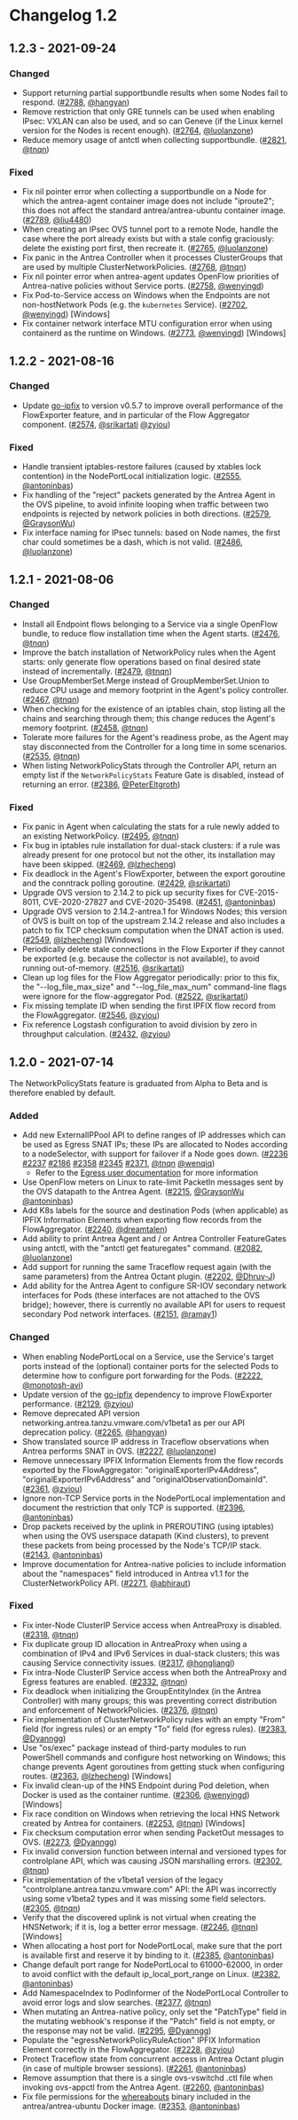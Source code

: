 # Changelog 1.2

## 1.2.3 - 2021-09-24

### Changed

- Support returning partial supportbundle results when some Nodes fail to respond. ([#2788](https://github.com/antrea-io/antrea/pull/2788), [@hangyan])
- Remove restriction that only GRE tunnels can be used when enabling IPsec: VXLAN can also be used, and so can Geneve (if the Linux kernel version for the Nodes is recent enough). ([#2764](https://github.com/antrea-io/antrea/pull/2764), [@luolanzone])
- Reduce memory usage of antctl when collecting supportbundle. ([#2821](https://github.com/antrea-io/antrea/pull/2821), [@tnqn])

### Fixed

- Fix nil pointer error when collecting a supportbundle on a Node for which the antrea-agent container image does not include "iproute2"; this does not affect the standard antrea/antrea-ubuntu container image. ([#2789](https://github.com/antrea-io/antrea/pull/2789), [@liu4480])
- When creating an IPsec OVS tunnel port to a remote Node, handle the case where the port already exists but with a stale config graciously: delete the existing port first, then recreate it. ([#2765](https://github.com/antrea-io/antrea/pull/2765), [@luolanzone])
- Fix panic in the Antrea Controller when it processes ClusterGroups that are used by multiple ClusterNetworkPolicies. ([#2768](https://github.com/antrea-io/antrea/pull/2768), [@tnqn])
- Fix nil pointer error when antrea-agent updates OpenFlow priorities of Antrea-native policies without Service ports. ([#2758](https://github.com/antrea-io/antrea/pull/2758), [@wenyingd])
- Fix Pod-to-Service access on Windows when the Endpoints are not non-hostNetwork Pods (e.g. the `kubernetes` Service). ([#2702](https://github.com/antrea-io/antrea/pull/2702), [@wenyingd]) [Windows]
- Fix container network interface MTU configuration error when using containerd as the runtime on Windows. ([#2773](https://github.com/antrea-io/antrea/pull/2773), [@wenyingd]) [Windows]

## 1.2.2 - 2021-08-16

### Changed

- Update [go-ipfix] to version v0.5.7 to improve overall performance of the FlowExporter feature, and in particular of the Flow Aggregator component. ([#2574](https://github.com/antrea-io/antrea/pull/2574), [@srikartati] [@zyiou])

### Fixed

- Handle transient iptables-restore failures (caused by xtables lock contention) in the NodePortLocal initialization logic. ([#2555](https://github.com/antrea-io/antrea/pull/2555), [@antoninbas])
- Fix handling of the "reject" packets generated by the Antrea Agent in the OVS pipeline, to avoid infinite looping when traffic between two endpoints is rejected by network policies in both directions. ([#2579](https://github.com/antrea-io/antrea/pull/2579), [@GraysonWu])
- Fix interface naming for IPsec tunnels: based on Node names, the first char could sometimes be a dash, which is not valid. ([#2486](https://github.com/antrea-io/antrea/pull/2486), [@luolanzone])

## 1.2.1 - 2021-08-06

### Changed

- Install all Endpoint flows belonging to a Service via a single OpenFlow bundle, to reduce flow installation time when the Agent starts. ([#2476](https://github.com/antrea-io/antrea/pull/2476), [@tnqn])
- Improve the batch installation of NetworkPolicy rules when the Agent starts: only generate flow operations based on final desired state instead of incrementally. ([#2479](https://github.com/antrea-io/antrea/pull/2479), [@tnqn])
- Use GroupMemberSet.Merge instead of GroupMemberSet.Union to reduce CPU usage and memory footprint in the Agent's policy controller. ([#2467](https://github.com/antrea-io/antrea/pull/2467), [@tnqn])
- When checking for the existence of an iptables chain, stop listing all the chains and searching through them; this change reduces the Agent's memory footprint. ([#2458](https://github.com/antrea-io/antrea/pull/2458), [@tnqn])
- Tolerate more failures for the Agent's readiness probe, as the Agent may stay disconnected from the Controller for a long time in some scenarios. ([#2535](https://github.com/antrea-io/antrea/pull/2535), [@tnqn])
- When listing NetworkPolicyStats through the Controller API, return an empty list if the `NetworkPolicyStats` Feature Gate is disabled, instead of returning an error. ([#2386](https://github.com/antrea-io/antrea/pull/2386), [@PeterEltgroth])

### Fixed

- Fix panic in Agent when calculating the stats for a rule newly added to an existing NetworkPolicy. ([#2495](https://github.com/antrea-io/antrea/pull/2495), [@tnqn])
- Fix bug in iptables rule installation for dual-stack clusters: if a rule was already present for one protocol but not the other, its installation may have been skipped. ([#2469](https://github.com/antrea-io/antrea/pull/2469), [@lzhecheng])
- Fix deadlock in the Agent's FlowExporter, between the export goroutine and the conntrack polling goroutine. ([#2429](https://github.com/antrea-io/antrea/pull/2429), [@srikartati])
- Upgrade OVS version to 2.14.2 to pick up security fixes for CVE-2015-8011, CVE-2020-27827 and CVE-2020-35498. ([#2451](https://github.com/antrea-io/antrea/pull/2451), [@antoninbas])
- Upgrade OVS version to 2.14.2-antrea.1 for Windows Nodes; this version of OVS is built on top of the upstream 2.14.2 release and also includes a patch to fix TCP checksum computation when the DNAT action is used. ([#2549](https://github.com/antrea-io/antrea/pull/2549), [@lzhecheng]) [Windows]
- Periodically delete stale connections in the Flow Exporter if they cannot be exported (e.g. because the collector is not available), to avoid running out-of-memory. ([#2516](https://github.com/antrea-io/antrea/pull/2516), [@srikartati])
- Clean up log files for the Flow Aggregator periodically: prior to this fix, the "--log_file_max_size" and "--log_file_max_num" command-line flags were ignore for the flow-aggregator Pod. ([#2522](https://github.com/antrea-io/antrea/pull/2522), [@srikartati])
- Fix missing template ID when sending the first IPFIX flow record from the FlowAggregator. ([#2546](https://github.com/antrea-io/antrea/pull/2546), [@zyiou])
- Fix reference Logstash configuration to avoid division by zero in throughput calculation. ([#2432](https://github.com/antrea-io/antrea/pull/2432), [@zyiou])

## 1.2.0 - 2021-07-14

The NetworkPolicyStats feature is graduated from Alpha to Beta and is therefore enabled by default.

### Added

- Add new ExternalIPPool API to define ranges of IP addresses which can be used as Egress SNAT IPs; these IPs are allocated to Nodes according to a nodeSelector, with support for failover if a Node goes down. ([#2236](https://github.com/antrea-io/antrea/pull/2236) [#2237](https://github.com/antrea-io/antrea/pull/2237) [#2186](https://github.com/antrea-io/antrea/pull/2186) [#2358](https://github.com/antrea-io/antrea/pull/2358) [#2345](https://github.com/antrea-io/antrea/pull/2345) [#2371](https://github.com/antrea-io/antrea/pull/2371), [@tnqn] [@wenqiq])
  * Refer to the [Egress user documentation](https://github.com/antrea-io/antrea/blob/v1.2.0/docs/egress.md) for more information
- Use OpenFlow meters on Linux to rate-limit PacketIn messages sent by the OVS datapath to the Antrea Agent. ([#2215](https://github.com/antrea-io/antrea/pull/2215), [@GraysonWu] [@antoninbas])
- Add K8s labels for the source and destination Pods (when applicable) as IPFIX Information Elements when exporting flow records from the FlowAggregator. ([#2240](https://github.com/antrea-io/antrea/pull/2240), [@dreamtalen])
- Add ability to print Antrea Agent and / or Antrea Controller FeatureGates using antctl, with the "antctl get featuregates" command. ([#2082](https://github.com/antrea-io/antrea/pull/2082), [@luolanzone])
- Add support for running the same Traceflow request again (with the same parameters) from the Antrea Octant plugin. ([#2202](https://github.com/antrea-io/antrea/pull/2202), [@Dhruv-J])
- Add ability for the Antrea Agent to configure SR-IOV secondary network interfaces for Pods (these interfaces are not attached to the OVS bridge); however, there is currently no available API for users to request secondary Pod network interfaces. ([#2151](https://github.com/antrea-io/antrea/pull/2151), [@ramay1])

### Changed

- When enabling NodePortLocal on a Service, use the Service's target ports instead of the (optional) container ports for the selected Pods to determine how to configure port forwarding for the Pods. ([#2222](https://github.com/antrea-io/antrea/pull/2222), [@monotosh-avi])
- Update version of the [go-ipfix] dependency to improve FlowExporter performance. ([#2129](https://github.com/antrea-io/antrea/pull/2129), [@zyiou])
- Remove deprecated API version networking.antrea.tanzu.vmware.com/v1beta1 as per our API deprecation policy. ([#2265](https://github.com/antrea-io/antrea/pull/2265), [@hangyan])
- Show translated source IP address in Traceflow observations when Antrea performs SNAT in OVS. ([#2227](https://github.com/antrea-io/antrea/pull/2227), [@luolanzone])
- Remove unnecessary IPFIX Information Elements from the flow records exported by the FlowAggregator: "originalExporterIPv4Address", "originalExporterIPv6Address" and "originalObservationDomainId". ([#2361](https://github.com/antrea-io/antrea/pull/2361), [@zyiou])
- Ignore non-TCP Service ports in the NodePortLocal implementation and document the restriction that only TCP is supported. ([#2396](https://github.com/antrea-io/antrea/pull/2396), [@antoninbas])
- Drop packets received by the uplink in PREROUTING (using iptables) when using the OVS userspace datapath (Kind clusters), to prevent these packets from being processed by the Node's TCP/IP stack. ([#2143](https://github.com/antrea-io/antrea/pull/2143), [@antoninbas])
- Improve documentation for Antrea-native policies to include information about the "namespaces" field introduced in Antrea v1.1 for the ClusterNetworkPolicy API. ([#2271](https://github.com/antrea-io/antrea/pull/2271), [@abhiraut])

### Fixed

- Fix inter-Node ClusterIP Service access when AntreaProxy is disabled. ([#2318](https://github.com/antrea-io/antrea/pull/2318), [@tnqn])
- Fix duplicate group ID allocation in AntreaProxy when using a combination of IPv4 and IPv6 Services in dual-stack clusters; this was causing Service connectivity issues. ([#2317](https://github.com/antrea-io/antrea/pull/2317), [@hongliangl])
- Fix intra-Node ClusterIP Service access when both the AntreaProxy and Egress features are enabled. ([#2332](https://github.com/antrea-io/antrea/pull/2332), [@tnqn])
- Fix deadlock when initializing the GroupEntityIndex (in the Antrea Controller) with many groups; this was preventing correct distribution and enforcement of NetworkPolicies. ([#2376](https://github.com/antrea-io/antrea/pull/2376), [@tnqn])
- Fix implementation of ClusterNetworkPolicy rules with an empty "From" field (for ingress rules) or an empty "To" field (for egress rules). ([#2383](https://github.com/antrea-io/antrea/pull/2383), [@Dyanngg])
- Use "os/exec" package instead of third-party modules to run PowerShell commands and configure host networking on Windows; this change prevents Agent goroutines from getting stuck when configuring routes. ([#2363](https://github.com/antrea-io/antrea/pull/2363), [@lzhecheng]) [Windows]
- Fix invalid clean-up of the HNS Endpoint during Pod deletion, when Docker is used as the container runtime. ([#2306](https://github.com/antrea-io/antrea/pull/2306), [@wenyingd]) [Windows]
- Fix race condition on Windows when retrieving the local HNS Network created by Antrea for containers. ([#2253](https://github.com/antrea-io/antrea/pull/2253), [@tnqn]) [Windows]
- Fix checksum computation error when sending PacketOut messages to OVS. ([#2273](https://github.com/antrea-io/antrea/pull/2273), [@Dyanngg])
- Fix invalid conversion function between internal and versioned types for controlplane API, which was causing JSON marshalling errors. ([#2302](https://github.com/antrea-io/antrea/pull/2302), [@tnqn])
- Fix implementation of the v1beta1 version of the legacy "controlplane.antrea.tanzu.vmware.com" API: the API was incorrectly using some v1beta2 types and it was missing some field selectors. ([#2305](https://github.com/antrea-io/antrea/pull/2305), [@tnqn])
- Verify that the discovered uplink is not virtual when creating the HNSNetwork; if it is, log a better error message. ([#2246](https://github.com/antrea-io/antrea/pull/2246), [@tnqn]) [Windows]
- When allocating a host port for NodePortLocal, make sure that the port is available first and reserve it by binding to it. ([#2385](https://github.com/antrea-io/antrea/pull/2385), [@antoninbas])
- Change default port range for NodePortLocal to 61000-62000, in order to avoid conflict with the default ip_local_port_range on Linux. ([#2382](https://github.com/antrea-io/antrea/pull/2382), [@antoninbas])
- Add NamespaceIndex to PodInformer of the NodePortLocal Controller to avoid error logs and slow searches. ([#2377](https://github.com/antrea-io/antrea/pull/2377), [@tnqn])
- When mutating an Antrea-native policy, only set the "PatchType" field in the mutating webhook's response if the "Patch" field is not empty, or the response may not be valid. ([#2295](https://github.com/antrea-io/antrea/pull/2295), [@Dyanngg])
- Populate the "egressNetworkPolicyRuleAction" IPFIX Information Element correctly in the FlowAggregator. ([#2228](https://github.com/antrea-io/antrea/pull/2228), [@zyiou])
- Protect Traceflow state from concurrent access in Antrea Octant plugin (in case of multiple browser sessions). ([#2261](https://github.com/antrea-io/antrea/pull/2261), [@antoninbas])
- Remove assumption that there is a single ovs-vswitchd .ctl file when invoking ovs-appctl from the Antrea Agent. ([#2260](https://github.com/antrea-io/antrea/pull/2260), [@antoninbas])
- Fix file permissions for the [whereabouts] binary included in the antrea/antrea-ubuntu Docker image. ([#2353](https://github.com/antrea-io/antrea/pull/2353), [@antoninbas])

[go-ipfix]: https://github.com/vmware/go-ipfix
[whereabouts]: https://github.com/k8snetworkplumbingwg/whereabouts

[@abhiraut]: https://github.com/abhiraut
[@antoninbas]: https://github.com/antoninbas
[@Dhruv-J]: https://github.com/Dhruv-J
[@dreamtalen]: https://github.com/dreamtalen
[@Dyanngg]: https://github.com/Dyanngg
[@GraysonWu]: https://github.com/GraysonWu
[@hangyan]: https://github.com/hangyan
[@hongliangl]: https://github.com/hongliangl
[@liu4480]: https://github.com/liu4480
[@luolanzone]: https://github.com/luolanzone
[@lzhecheng]: https://github.com/lzhecheng
[@monotosh-avi]: https://github.com/monotosh-avi
[@PeterEltgroth]: https://github.com/PeterEltgroth
[@ramay1]: https://github.com/ramay1
[@srikartati]: https://github.com/srikartati
[@tnqn]: https://github.com/tnqn
[@wenqiq]: https://github.com/wenqiq
[@wenyingd]: https://github.com/wenyingd
[@zyiou]: https://github.com/zyiou
